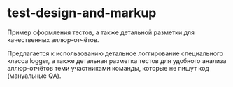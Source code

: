 # test-design-and-markup
Пример оформления тестов, а также детальной разметки для качественных аллюр-отчётов.

Предлагается к использованию детальное логгирование специального класса logger, а также детальная разметка тестов для удобного анализа аллюр-отчётов теми участниками команды, которые не пишут код (мануальные QA).
